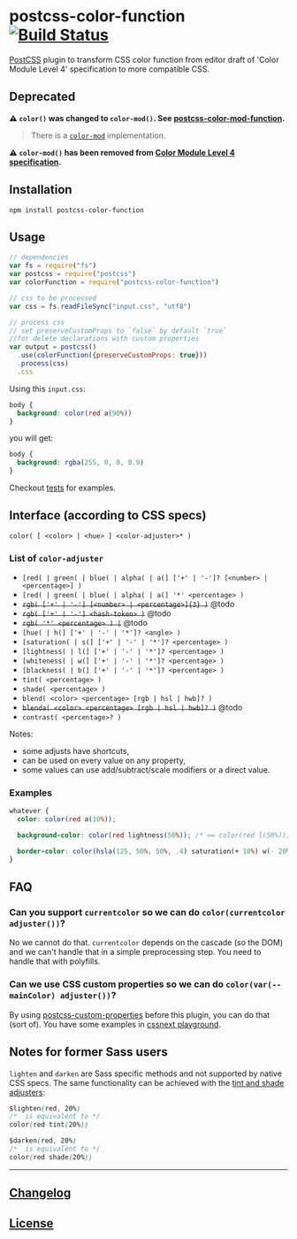 # postcss-color-function [![Build Status](https://travis-ci.org/postcss/postcss-color-function.svg)](https://travis-ci.org/postcss/postcss-color-function)

[PostCSS](https://github.com/postcss/postcss) plugin to transform CSS color function from editor draft of 'Color Module Level 4' specification to more compatible CSS.

## Deprecated

**⚠️ `color()` was changed to `color-mod()`. See [postcss-color-mod-function](https://github.com/jonathantneal/postcss-color-mod-function).**

> There is a
  [`color-mod`](https://github.com/jonathantneal/postcss-color-mod-function)
  implementation.

**⚠️ `color-mod()` has been removed from [Color Module Level 4 specification](https://www.w3.org/TR/css-color-4/#changes-from-20160705).**

## Installation

```console
npm install postcss-color-function
```

## Usage

```js
// dependencies
var fs = require("fs")
var postcss = require("postcss")
var colorFunction = require("postcss-color-function")

// css to be processed
var css = fs.readFileSync("input.css", "utf8")

// process css
// set preserveCustomProps to `false` by default `true`
//for delete declarations with custom properties
var output = postcss()
  .use(colorFunction({preserveCustomProps: true}))
  .process(css)
  .css
```

Using this `input.css`:

```css
body {
  background: color(red a(90%))
}

```

you will get:

```css
body {
  background: rgba(255, 0, 0, 0.9)
}
```

Checkout [tests](test) for examples.

## Interface (according to CSS specs)

```
color( [ <color> | <hue> ] <color-adjuster>* )
```

### List of `color-adjuster`

- `[red( | green( | blue( | alpha( | a(] ['+' | '-']? [<number> | <percentage>] )`
- `[red( | green( | blue( | alpha( | a(] '*' <percentage> )`
- ~~`rgb( ['+' | '-'] [<number> | <percentage>]{3} )`~~ @todo
- ~~`rgb( ['+' | '-'] <hash-token> )`~~ @todo
- ~~`rgb( '*' <percentage> ) |`~~ @todo
- `[hue( | h(] ['+' | '-' | '*']? <angle> )`
- `[saturation( | s(] ['+' | '-' | '*']? <percentage> )`
- `[lightness( | l(] ['+' | '-' | '*']? <percentage> )`
- `[whiteness( | w(] ['+' | '-' | '*']? <percentage> )`
- `[blackness( | b(] ['+' | '-' | '*']? <percentage> )`
- `tint( <percentage> )`
- `shade( <percentage> )`
- `blend( <color> <percentage> [rgb | hsl | hwb]? )`
- ~~`blenda( <color> <percentage> [rgb | hsl | hwb]? )`~~ @todo
- `contrast( <percentage>? )`

Notes:

- some adjusts have shortcuts,
- can be used on every value on any property,
- some values can use add/subtract/scale modifiers or a direct value.

### Examples

```css
whatever {
  color: color(red a(10%));

  background-color: color(red lightness(50%)); /* == color(red l(50%)); */

  border-color: color(hsla(125, 50%, 50%, .4) saturation(+ 10%) w(- 20%));
}
```

## FAQ

### Can you support `currentcolor` so we can do `color(currentcolor adjuster())`?

No we cannot do that. `currentcolor` depends on the cascade (so the DOM) and we can't handle that in a simple preprocessing step. You need to handle that with polyfills.

### Can we use CSS custom properties so we can do `color(var(--mainColor) adjuster())`?

By using [postcss-custom-properties](https://github.com/postcss/postcss-custom-properties) before this plugin, you can do that (sort of).
You have some examples in [cssnext playground](https://cssnext.github.io/playground/).

## Notes for former Sass users

`lighten` and `darken` are Sass specific methods and not supported by native CSS specs. The same functionality can be achieved with the [tint and shade adjusters](https://drafts.csswg.org/css-color/#tint-shade-adjusters):

```css
$lighten(red, 20%)
/*  is equivalent to */
color(red tint(20%))

$darken(red, 20%)
/*  is equivalent to */
color(red shade(20%))
```

---

## [Changelog](CHANGELOG.md)

## [License](LICENSE)
